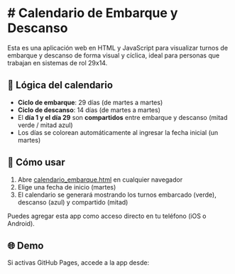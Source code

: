# # Calendario de Embarque y Descanso

Esta es una aplicación web en HTML y JavaScript para visualizar turnos de embarque y descanso de forma visual y cíclica, ideal para personas que trabajan en sistemas de rol 29x14.

## 🚢 Lógica del calendario

- **Ciclo de embarque**: 29 días (de martes a martes)
- **Ciclo de descanso**: 14 días (de martes a martes)
- El **día 1 y el día 29** son **compartidos** entre embarque y descanso (mitad verde / mitad azul)
- Los días se colorean automáticamente al ingresar la fecha inicial (un martes)

## 📱 Cómo usar

1. Abre [calendario_embarque.html](./calendario_embarque.html) en cualquier navegador
2. Elige una fecha de inicio (martes)
3. El calendario se generará mostrando los turnos embarcado (verde), descanso (azul) y compartido (mitad)

Puedes agregar esta app como acceso directo en tu teléfono (iOS o Android).

## 🌐 Demo

Si activas GitHub Pages, accede a la app desde:

